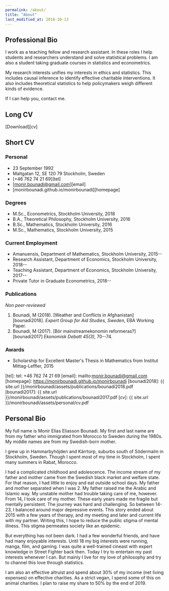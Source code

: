 ```yaml
---
permalink: /about/
title: "About"
last_modified_at: 2018-10-13
---
```


## Professional Bio

I work as a teaching fellow and research assistant. In these roles I help students and researchers understand and solve statistical problems. I am also a student taking graduate courses in statistics and econometrics.

My research interests unifies my interests in ethics and statistics. This includes causal inference to identify effective charitable interventions. It also includes theoretical statistics to help policymakers weigh different kinds of evidence.

If I can help you, contact me.

## Long CV

<i class="fas fa-file-pdf"></i> [Download][cv]

## Short CV

### Personal

- <i class="fas fa-birthday-cake"></i> 23 September 1992
- <i class="fas fa-home"></i> Maltgatan 12, SE 120 79 Stockholm, Sweden 
- <i class="fas fa-mobile-alt"></i> [+46 762 74 21 69][tel]
- <i class="fas fa-at"></i> [monir.bounadi@gmail.com][email]
- <i class="fas fa-globe"></i> [monirbounadi.github.io/monirbounadi][homepage]

### Degrees

- M.Sc., Econometrics, Stockholm University, 2018
- B.A., Theoretical Philosophy, Stockholm University, 2016
- B.Sc., Mathematics, Stockholm University, 2016
- M.Sc., Mathematics, Stockholm University, 2015

### Current Employment 

- Amanuensis, Department of Mathematics, Stockholm University, 2015--
- Research Assistant, Department of Economics, Stockholm University, 2018--
- Teaching Assistant, Department of Economics, Stockholm University, 2017--
- Private Tutor in Graduate Econometrics, 2018--

### Publications

*Non peer-reviewed*

1. Bounadi, M (2018). [Weather and Conflicts in Afghanistan][bounadi2018]. *Expert Group for Aid Studies, Sweden,*  EBA Working Paper.
2. Bounadi, M (2017). [Bör mainstreamekonomin reformeras?][bounadi2017] *Ekonomisk Debatt 45(3),* 70--74.

### Awards

- Scholarship for Excellent Master's Thesis in Mathematics from Institut Mittag-Leffler, 2015

[tel]: tel: +46 762 74 21 69
[email]: mailto:monir.bounadi@gmail.com
[homepage]: https://monirbounadi.github.io/monirbounadi
[bounadi2018]: {{ site.url }}/monirbounadi/assets/publications/bounadi2018.pdf
[bounadi2017]: {{ site.url }}/monirbounadi/assets/publications/bounadi2017.pdf
[cv]: {{ site.url }}/monirbounadi/assets/personal/cv.pdf

## Personal Bio

My full name is Monir Elias Eliasson Bounadi. My first and last name are from my father who immigrated from Morocco to Sweden during the 1980s. My middle names are from my Swedish-born mother.

I grew up in Hammarbyhöjden and Kärrtorp, suburbs south of Södermalm in Stockholm, Sweden. Though I spent most of my time in Stockholm, I spent many summers in Rabat, Morocco. 

I had a complicated childhood and adolescence. The income stream of my father and mother came from the Swedish black market and welfare state. For that reason, I had little to enjoy and eat outside school days.  My father and mother separated when I was 2. My father raised me the Arabic and Islamic way. My unstable mother had trouble taking care of me, however. From 14, I took care of my mother. These early years made me fragile but mentally persistent. The journey was hard and challenging.  So between 14-23, I balanced around major depressive events. This story ended about 2015 with a few years of therapy, and my meeting and later and current life with my partner. Writing this, I hope to reduce the public stigma of mental illness. This stigma permeates society like an epidemic. 

But everything has not been dark. I had a few wonderful friends, and have had many enjoyable interests. Until 18 my big interests were running, manga, film, and gaming. I was quite a well-trained cineast with expert knowledge in Street Fighter back then. Today I try to entertain my past interests whenever I can. But mainly I live for my love of philosophy and try to channel this love through statistics.

I am also an effective altruist and spend about 30% of my income (net living expenses) on effective charities. As a strict vegan, I spend some of this on animal charities. I plan to raise my share to 50% by the end of 2019.